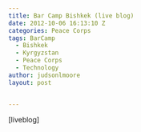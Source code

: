 ```yaml
---
title: Bar Camp Bishkek (live blog)
date: 2012-10-06 16:13:10 Z
categories: Peace Corps
tags: BarCamp
  - Bishkek
  - Kyrgyzstan
  - Peace Corps
  - Technology
author: judsonlmoore
layout: post


---
```


[liveblog]
